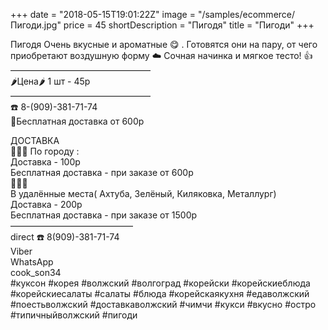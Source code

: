 +++
date = "2018-05-15T19:01:22Z"
image = "/samples/ecommerce/Пигоди.jpg"
price = 45
shortDescription = "Пигодя"
title = "Пигоди"
+++

Пигодя
Очень вкусные и ароматные 😋
.
Готовятся они на пару, от чего приобретают воздушную форму ☁️
Сочная начинка и мягкое тесто! 👍
————————————————  
🌶Цена🌶 1 шт - 45р   
————————————————   
☎️ 8-(909)-381-71-74  
🚗Бесплатная доставка от 600р  

ДОСТАВКА   
🚗🚗🚗
По городу :  
Доставка - 100р  
Бесплатная доставка - при заказе от 600р  
🚗🚗🚗   
В удалённые места( Ахтуба, Зелёный, Киляковка, Металлург)   
Доставка - 200р   
Бесплатная доставка - при заказе от 1500р   
——————————————   
direct
☎️ 8(909)-381-71-74  
Viber  
WhatsApp  
cook_son34  
#куксон #корея #волжский #волгоград #корейски #корейскиеблюда #корейскиесалаты #салаты #блюда #корейскаякухня #едаволжский #поестьволжский #доставкаволжский #чимчи #кукси #вкусно #остро #типичныйволжский #пигоди
